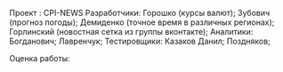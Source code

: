 Проект : CPI-NEWS
  Разработчики:
Горошко (курсы валют);
Зубович (прогноз погоды);
Демиденко (точное время в различных регионах);
Горлинский (новостная сетка из группы вконтакте);
  Аналитики:
Богданович;
Лавренчук;
  Тестировщики:
Казаков Данил;
Поздняков;



Оценка работы:
